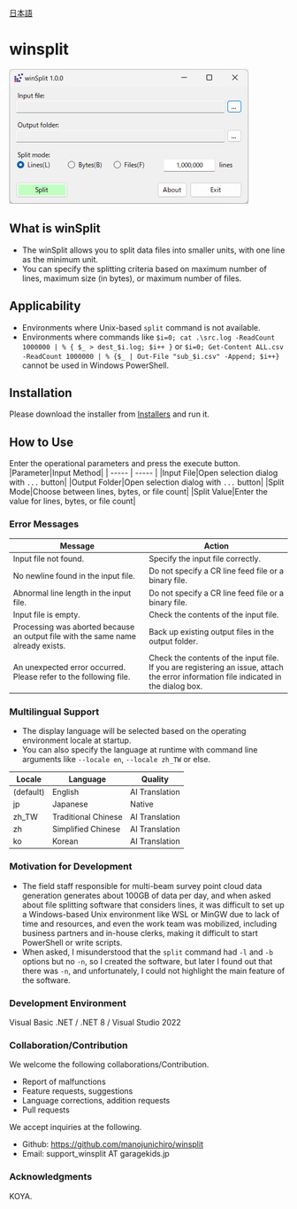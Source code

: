 [日本語](./README-ja.md)
# winsplit

<img src="../imgs/winsplit_1.0_20240212_en.png" width="433" alt="winSplit 1.0 / Main Form">

## What is winSplit
- The winSplit allows you to split data files into smaller units, with one line as the minimum unit.
- You can specify the splitting criteria based on maximum number of lines, maximum size (in bytes), or maximum number of files.

## Applicability
- Environments where Unix-based `split` command is not available.
- Environments where commands like `$i=0; cat .\src.log -ReadCount 1000000 | % { $_ > dest_$i.log; $i++ }` or `$i=0; Get-Content ALL.csv -ReadCount 1000000 | % {$_ | Out-File "sub_$i.csv" -Append; $i++}` cannot be used in Windows PowerShell.

## Installation
Please download the installer from [Installers](../installers/) and run it.

## How to Use
Enter the operational parameters and press the execute button.
|Parameter|Input Method|
| ----- | ----- | 
|Input File|Open selection dialog with `...` button|
|Output Folder|Open selection dialog with `...` button|
|Split Mode|Choose between lines, bytes, or file count|
|Split Value|Enter the value for lines, bytes, or file count|

### Error Messages
|Message|Action|
| ----- | ----- |    
|Input file not found.|Specify the input file correctly.|
|No newline found in the input file.|Do not specify a CR line feed file or a binary file.|
|Abnormal line length in the input file.|Do not specify a CR line feed file or a binary file.|
|Input file is empty.|Check the contents of the input file.|
|Processing was aborted because an output file with the same name already exists.|Back up existing output files in the output folder.|
|An unexpected error occurred. Please refer to the following file.|Check the contents of the input file. <br> If you are registering an issue, attach the error information file indicated in the dialog box.|

### Multilingual Support
- The display language will be selected based on the operating environment locale at startup.
- You can also specify the language at runtime with command line arguments like `--locale en`,  `--locale zh_TW` or else.

|Locale|Language|Quality|
| ----- | ----- | ----- |
|(default)|English|AI Translation|
|jp|Japanese|Native|
|zh_TW|Traditional Chinese|AI Translation|
|zh|Simplified Chinese|AI Translation|
|ko|Korean|AI Translation|

### Motivation for Development
- The field staff responsible for multi-beam survey point cloud data generation generates about 100GB of data per day, and when asked about file splitting software that considers lines, it was difficult to set up a Windows-based Unix environment like WSL or MinGW due to lack of time and resources, and even the work team was mobilized, including business partners and in-house clerks, making it difficult to start PowerShell or write scripts.
- When asked, I misunderstood that the `split` command had `-l` and `-b` options but no `-n`, so I created the software, but later I found out that there was `-n`, and unfortunately, I could not highlight the main feature of the software.

### Development Environment
Visual Basic .NET / .NET 8 / Visual Studio 2022

### Collaboration/Contribution
We welcome the following collaborations/Contribution.
- Report of malfunctions
- Feature requests, suggestions
- Language corrections, addition requests
- Pull requests

We accept inquiries at the following.
- Github: https://github.com/manojunichiro/winsplit
- Email: support_winsplit AT garagekids.jp 

### Acknowledgments
KOYA.
